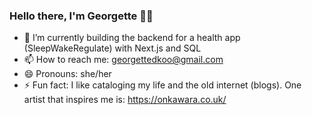 ### Hello there, I'm Georgette 🧜‍♀️

- 🔭 I’m currently building the backend for a health app (SleepWakeRegulate) with Next.js and SQL  
- 📫 How to reach me: georgettedkoo@gmail.com  
- 😄 Pronouns: she/her  
- ⚡ Fun fact: I like cataloging my life and the old internet (blogs). One artist that inspires me is: https://onkawara.co.uk/  
<!--
**gdkoo/gdkoo** is a ✨ _special_ ✨ repository because its `README.md` (this file) appears on your GitHub profile.

Here are some ideas to get you started:

- 🔭 I’m currently working on ...
- 🌱 I’m currently learning ...
- 👯 I’m looking to collaborate on ...
- 🤔 I’m looking for help with ...
- 💬 Ask me about ...
- 📫 How to reach me: ...
- 😄 Pronouns: ...
- ⚡ Fun fact: ...
-->
